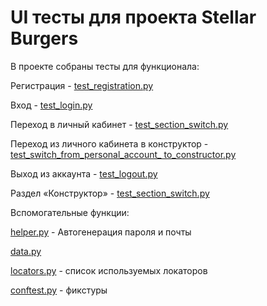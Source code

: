 # UI тесты для проекта Stellar Burgers
В проекте собраны тесты для  функционала:

Регистрация - [test_registration.py](tests%2Ftest_registration.py)

Вход - [test_login.py](tests%2Ftest_login.py)

Переход в личный кабинет - [test_section_switch.py](tests%2Ftest_section_switch.py)

Переход из личного кабинета в конструктор - [test_switch_from_personal_account_ to_constructor.py](tests%2Ftest_switch_from_personal_account_%20to_constructor.py) 

Выход из аккаунта - [test_logout.py](tests%2Ftest_logout.py)

Раздел «Конструктор» - [test_section_switch.py](tests%2Ftest_section_switch.py)

Вспомогательные функции:

[helper.py](tests%2Fhelper.py) - Автогенерация пароля и почты

[data.py](data.py) 

[locators.py](locators.py) - список используемых локаторов

[conftest.py](conftest.py) - фикстуры